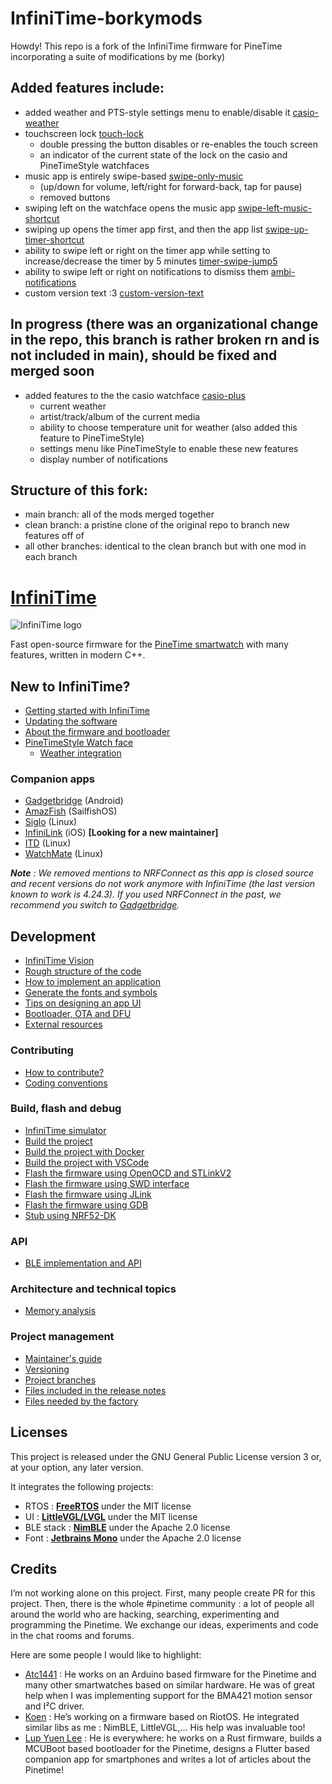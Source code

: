 #  InfiniTime-borkymods

Howdy! This repo is a fork of the InfiniTime firmware for PineTime incorporating a suite of modifications by me (borky)

## Added features include:
- added weather and PTS-style settings menu to enable/disable it [casio-weather](https://github.com/borkymcgee/InfiniTime-borkymods/tree/casio-weather)
- touchscreen lock [touch-lock](https://github.com/borkymcgee/InfiniTime-borkymods/tree/touch-lock)
  - double pressing the button disables or re-enables the touch screen
  - an indicator of the current state of the lock on the casio and PineTimeStyle watchfaces
- music app is entirely swipe-based [swipe-only-music](https://github.com/borkymcgee/InfiniTime-borkymods/tree/swipe-only-music)
  - (up/down for volume, left/right for forward-back, tap for pause)
  - removed buttons
- swiping left on the watchface opens the music app [swipe-left-music-shortcut](https://github.com/borkymcgee/InfiniTime-borkymods/tree/swipe-left-music-shortcut)
- swiping up opens the timer app first, and then the app list [swipe-up-timer-shortcut](https://github.com/borkymcgee/InfiniTime-borkymods/tree/swipe-up-timer-shortcut)
- ability to swipe left or right on the timer app while setting to increase/decrease the timer by 5 minutes [timer-swipe-jump5](https://github.com/borkymcgee/InfiniTime-borkymods/tree/timer-swipe-jump5)
- ability to swipe left or right on notifications to dismiss them [ambi-notifications](https://github.com/borkymcgee/InfiniTime-borkymods/tree/ambi-notifications)
- custom version text :3 [custom-version-text](https://github.com/borkymcgee/InfiniTime-borkymods/tree/custom-version-text)

## In progress (there was an organizational change in the repo, this branch is rather broken rn and is not included in main), should be fixed and merged soon

- added features to the the casio watchface [casio-plus](https://github.com/borkymcgee/InfiniTime-borkymods/tree/casio-plus)
  - current weather
  - artist/track/album of the current media
  - ability to choose temperature unit for weather (also added this feature to PineTimeStyle)
  - settings menu like PineTimeStyle to enable these new features
  - display number of notifications

## Structure of this fork:
- main branch: all of the mods merged together
- clean branch: a pristine clone of the original repo to branch new features off of
- all other branches: identical to the clean branch but with one mod in each branch


# [InfiniTime](https://github.com/InfiniTimeOrg/InfiniTime)

![InfiniTime logo](doc/logo/infinitime-logo-small.jpg "InfiniTime Logo")

Fast open-source firmware for the [PineTime smartwatch](https://www.pine64.org/pinetime/) with many features, written in modern C++.

## New to InfiniTime?

- [Getting started with InfiniTime](doc/gettingStarted/gettingStarted-1.0.md)
- [Updating the software](doc/gettingStarted/updating-software.md)
- [About the firmware and bootloader](doc/gettingStarted/about-software.md)
- [PineTimeStyle Watch face](https://wiki.pine64.org/wiki/PineTimeStyle)
  - [Weather integration](https://wiki.pine64.org/wiki/Infinitime-Weather)

### Companion apps

- [Gadgetbridge](https://gadgetbridge.org/) (Android)
- [AmazFish](https://openrepos.net/content/piggz/amazfish/) (SailfishOS)
- [Siglo](https://github.com/alexr4535/siglo) (Linux)
- [InfiniLink](https://github.com/InfiniTimeOrg/InfiniLink) (iOS) **[Looking for a new maintainer]**
- [ITD](https://gitea.elara.ws/Elara6331/itd) (Linux)
- [WatchMate](https://github.com/azymohliad/watchmate) (Linux)

***Note** : We removed mentions to NRFConnect as this app is closed source and recent versions do not work anymore with InfiniTime (the last version known to work is 4.24.3). If you used NRFConnect in the past, we recommend you switch to [Gadgetbridge](https://gadgetbridge.org/).*

## Development

- [InfiniTime Vision](doc/InfiniTimeVision.md)
- [Rough structure of the code](doc/code/Intro.md)
- [How to implement an application](doc/code/Apps.md)
- [Generate the fonts and symbols](src/displayapp/fonts/README.md)
- [Tips on designing an app UI](doc/ui_guidelines.md)
- [Bootloader, OTA and DFU](bootloader/README.md)
- [External resources](doc/ExternalResources.md)

### Contributing

- [How to contribute?](CONTRIBUTING.md)
- [Coding conventions](doc/coding-convention.md)

### Build, flash and debug

- [InfiniTime simulator](https://github.com/InfiniTimeOrg/InfiniSim)
- [Build the project](doc/buildAndProgram.md)
- [Build the project with Docker](doc/buildWithDocker.md)
- [Build the project with VSCode](doc/buildWithVScode.md)
- [Flash the firmware using OpenOCD and STLinkV2](doc/openOCD.md)
- [Flash the firmware using SWD interface](doc/SWD.md)
- [Flash the firmware using JLink](doc/jlink.md)
- [Flash the firmware using GDB](doc/gdb.md)
- [Stub using NRF52-DK](doc/PinetimeStubWithNrf52DK.md)

### API

- [BLE implementation and API](doc/ble.md)

### Architecture and technical topics

- [Memory analysis](doc/MemoryAnalysis.md)

### Project management

- [Maintainer's guide](doc/maintainer-guide.md)
- [Versioning](doc/versioning.md)
- [Project branches](doc/branches.md)
- [Files included in the release notes](doc/filesInReleaseNotes.md)
- [Files needed by the factory](doc/files-needed-by-factory.md)

## Licenses

This project is released under the GNU General Public License version 3 or, at your option, any later version.

It integrates the following projects:

- RTOS : **[FreeRTOS](https://freertos.org)** under the MIT license
- UI : **[LittleVGL/LVGL](https://lvgl.io/)** under the MIT license
- BLE stack : **[NimBLE](https://github.com/apache/mynewt-nimble)** under the Apache 2.0 license
- Font : **[Jetbrains Mono](https://www.jetbrains.com/fr-fr/lp/mono/)** under the Apache 2.0 license

## Credits

I’m not working alone on this project. First, many people create PR for this project. Then, there is the whole #pinetime community : a lot of people all around the world who are hacking, searching, experimenting and programming the Pinetime. We exchange our ideas, experiments and code in the chat rooms and forums.

Here are some people I would like to highlight:

- [Atc1441](https://github.com/atc1441/) : He works on an Arduino based firmware for the Pinetime and many other smartwatches based on similar hardware. He was of great help when I was implementing support for the BMA421 motion sensor and I²C driver.
- [Koen](https://github.com/bosmoment) : He’s working on a firmware based on RiotOS. He integrated similar libs as me : NimBLE, LittleVGL,… His help was invaluable too!
- [Lup Yuen Lee](https://github.com/lupyuen) : He is everywhere: he works on a Rust firmware, builds a MCUBoot based bootloader for the Pinetime, designs a Flutter based companion app for smartphones and writes a lot of articles about the Pinetime!
